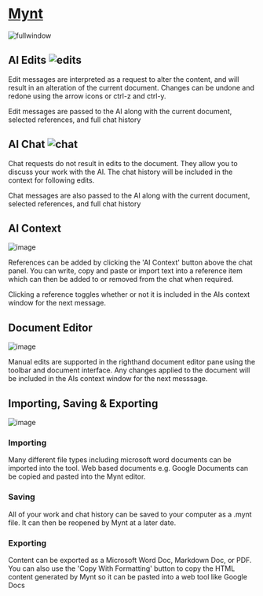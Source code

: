 # [Mynt](https://app.usemynt.com)

![fullwindow](https://github.com/mynt-ai/Mynt/assets/9841960/82d9edd3-57e8-45d2-a0eb-00f47b2e2231)


## AI Edits ![edits](https://github.com/mynt-ai/Mynt/assets/9841960/3bf7ac7a-ad14-4849-8248-17544badf1fd)


Edit messages are interpreted as a request to alter the content, and will result in an alteration of the current document. Changes can be undone and redone using the arrow icons or ctrl-z and ctrl-y. 

Edit messages are passed to the AI along with the current document, selected references, and full chat history 

## AI Chat  ![chat](https://github.com/mynt-ai/Mynt/assets/9841960/53550972-ce7a-4c48-8d52-ec07fd137a24)


Chat requests do not result in edits to the document. They allow you to discuss your work with the AI. The chat history will be included in the context for following edits. 

Chat messages are also passed to the AI along with the current document, selected references, and full chat history 

## AI Context
![image](https://github.com/mynt-ai/mynt/assets/9841960/0de0c46f-de8b-4d8b-b8a4-201741726cb6)

References can be added by clicking the 'AI Context' button above the chat panel. You can write, copy and paste or import text into a reference item which can then be added to or removed from the chat when required.

Clicking a reference toggles whether or not it is included in the AIs context window for the next message. 

## Document Editor

![image](https://github.com/mynt-ai/mynt/assets/9841960/1407f24c-27aa-4f20-b0e7-915df96c0b48)

Manual edits are supported in the righthand document editor pane using the toolbar and document interface. Any changes applied to the document will be included in the AIs context window for the next messsage. 

## Importing, Saving & Exporting

![image](https://github.com/mynt-ai/mynt/assets/9841960/79b881e2-7a9d-4a9b-b59e-2fcdb46e6763)


### Importing  
Many different file types including microsoft word documents can be imported into the tool. Web based documents e.g. Google Documents can be copied and pasted into the Mynt editor.

### Saving 

All of your work and chat history can be saved to your computer as a .mynt file. It can then be reopened by Mynt at a later date. 

### Exporting 

Content can be exported as a Microsoft Word Doc, Markdown Doc, or PDF. You can also use the 'Copy With Formatting' button to copy the HTML content generated by Mynt so it can be pasted into a web tool like Google Docs 
